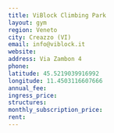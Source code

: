 ```yaml
---
title: ViBlock Climbing Park
layout: gym
region: Veneto
city: Creazzo (VI)
email: info@viblock.it
website: 
address: Via Zambon 4
phone: 
latitude: 45.5219039916992
longitude: 11.4503116607666
annual_fee: 
ingress_price: 
structures: 
monthly_subscription_price: 
rent: 
---
```


